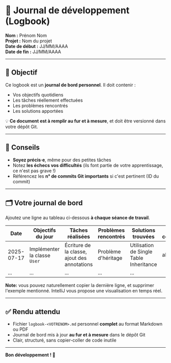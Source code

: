 # 📓 Journal de développement (Logbook)

**Nom :** Prénom Nom  
**Projet :** Nom du projet  
**Date de début :** JJ/MM/AAAA  
**Date de fin :** JJ/MM/AAAA

---

## 🎯 Objectif

Ce logbook est un **journal de bord personnel**. Il doit contenir :
- Vos objectifs quotidiens
- Les tâches réellement effectuées
- Les problèmes rencontrés
- Les solutions apportées

💡 **Ce document est à remplir au fur et à mesure**, et doit être versionné dans votre dépôt Git.

---


## 🧩 Conseils

- **Soyez précis·e**, même pour des petites tâches
- Notez **les échecs vos difficultés** (ils font partie de votre apprentissage, ce n'est pas grave !)
- Référencez les **n° de commits Git importants** si c'est pertinent (ID du commit)

---

## 🗂️ Votre journal de bord

Ajoutez une ligne au tableau ci-dessous **à chaque séance de travail**.

| Date       | Objectifs du jour | Tâches réalisées                             | Problèmes rencontrés       | Solutions trouvées                     | N° commmit(s) |
|------------|-------------------|----------------------------------------------|----------------------------|----------------------------------------|---------------|
| 2025-07-17 | Implémenter la classe `User` | Écriture de la classe, ajout des annotations | Problème d'héritage | Utilisation de Single Table Inheritance | abc012345     |
| ...        | ... | ...                                          | ...                        | ...                                    |

**Note:** vous pouvez naturellement copier la dernière ligne, et supprimer l'exemple mentionné. IntelliJ vous propose une visualisation en temps réel.

---

## ✅ Rendu attendu

- Fichier `logbook-<VOTRENOM>.md` personnel **complet** au format Markdown ou PDF
- Journal de bord mis à jour **au fur et à mesure** dans le dépôt Git
- Clair, structuré, sans copier-coller de code inutile

---

**Bon développement ! 🚀**
